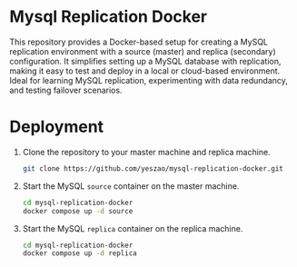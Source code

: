 
# Mysql Replication Docker

This repository provides a Docker-based setup for creating a MySQL replication environment with a source (master) and replica (secondary) configuration. It simplifies setting up a MySQL database with replication, making it easy to test and deploy in a local or cloud-based environment. Ideal for learning MySQL replication, experimenting with data redundancy, and testing failover scenarios.


# Deployment
1. Clone the repository to your master machine and replica machine.
    ```bash
    git clone https://github.com/yeszao/mysql-replication-docker.git
    ```
2. Start the MySQL `source` container on the master machine.
    ```bash
    cd mysql-replication-docker
    docker compose up -d source
    ```
3. Start the MySQL `replica` container on the replica machine.
    ```bash
    cd mysql-replication-docker
    docker compose up -d replica
    ```
